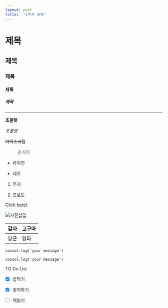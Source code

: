 ```yaml
---
layout: post
title:  "2주차 과제"
---
```


# 제목

## 제목

### 제목

#### 제목

##### 제목

___

**초콜렛**

*초콜렛*

~~아이스크림~~

> 춘식이

* 라이언

* 네오

1. 무지

2. 프로도
 
 Click [here](https://portal.hansei.ac.kr/)]
 
![사진삽입](https://user-images.githubusercontent.com/126880644/226115665-efdefb70-976c-4b9f-9565-dd7dac866fca.jpg)

|감자|고구마|
|--:|:--|
|당근|양파|

`consol.log('your message')`

```
consol.log('your message')
```

TO Do List
-[x] 밥먹기
-[x] 양치하기
-[ ] 책읽기





